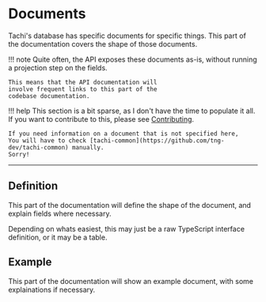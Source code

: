 # Documents

Tachi's database has specific documents for specific
things. This part of the documentation covers the
shape of those documents.

!!! note
	Quite often, the API exposes these documents as-is,
	without running a projection step on the fields.
	
	This means that the API documentation will
	involve frequent links to this part of the
	codebase documentation.

!!! help
	This section is a bit sparse, as I don't have the
	time to populate it all. If you want to contribute
	to this, please see [Contributing](../contributing.md).

	If you need information on a document that is not specified here,
	You will have to check [tachi-common](https://github.com/tng-dev/tachi-common) manually.
	Sorry!

*****

## Definition

This part of the documentation will define the shape of the
document, and explain fields where necessary.

Depending on whats easiest, this may just be a raw
TypeScript interface definition, or it may be a table.

## Example

This part of the documentation will show an example document,
with some explainations if necessary.

